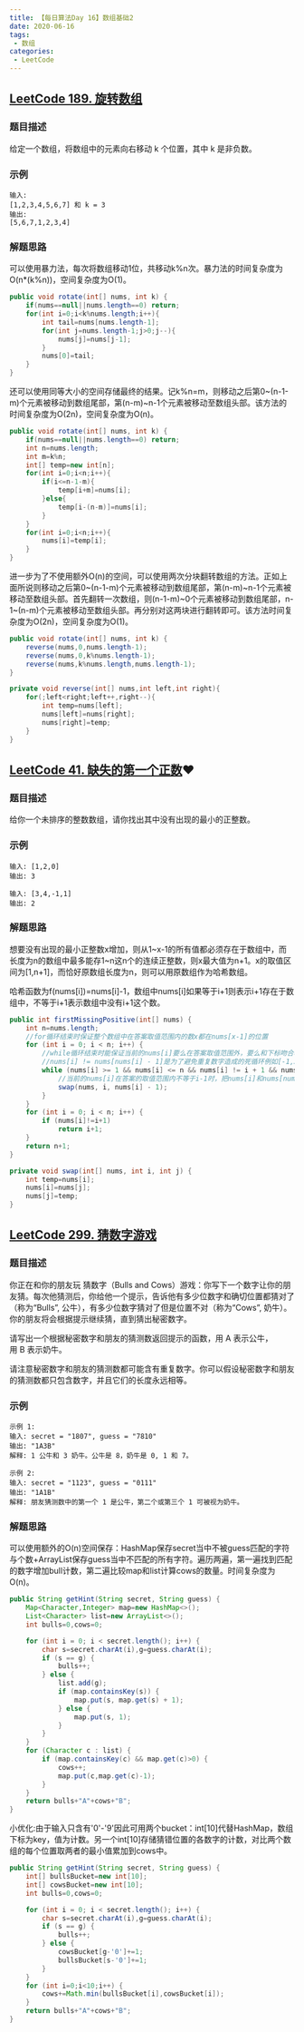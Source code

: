 ```yaml
---
title: 【每日算法Day 16】数组基础2
date: 2020-06-16
tags:
 - 数组
categories:
 - LeetCode
---
```


## [LeetCode 189. 旋转数组](https://leetcode-cn.com/problems/rotate-array/description/)

### 题目描述
给定一个数组，将数组中的元素向右移动 k 个位置，其中 k 是非负数。

### 示例
```
输入:
[1,2,3,4,5,6,7] 和 k = 3
输出: 
[5,6,7,1,2,3,4]
```

### 解题思路
可以使用暴力法，每次将数组移动1位，共移动k%n次。暴力法的时间复杂度为O(n*(k%n))，空间复杂度为O(1)。
```java
public void rotate(int[] nums, int k) {
    if(nums==null||nums.length==0) return;
    for(int i=0;i<k%nums.length;i++){
        int tail=nums[nums.length-1];
        for(int j=nums.length-1;j>0;j--){
            nums[j]=nums[j-1];
        }
        nums[0]=tail;
    }
}
```

还可以使用同等大小的空间存储最终的结果。记k%n=m，则移动之后第0~(n-1-m)个元素被移动到数组尾部，第(n-m)~n-1个元素被移动至数组头部。该方法的时间复杂度为O(2n)，空间复杂度为O(n)。
```java
public void rotate(int[] nums, int k) {
    if(nums==null||nums.length==0) return;
    int n=nums.length;
    int m=k%n;
    int[] temp=new int[n];
    for(int i=0;i<n;i++){
        if(i<=n-1-m){
            temp[i+m]=nums[i];
        }else{
            temp[i-(n-m)]=nums[i];
        }
    }
    for(int i=0;i<n;i++){
        nums[i]=temp[i];
    }
}
```

进一步为了不使用额外O(n)的空间，可以使用两次分块翻转数组的方法。正如上面所说则移动之后第0~(n-1-m)个元素被移动到数组尾部，第(n-m)~n-1个元素被移动至数组头部。首先翻转一次数组，则(n-1-m)~0个元素被移动到数组尾部，n-1~(n-m)个元素被移动至数组头部。再分别对这两块进行翻转即可。该方法时间复杂度为O(2n)，空间复杂度为O(1)。
```java
public void rotate(int[] nums, int k) {
    reverse(nums,0,nums.length-1);
    reverse(nums,0,k%nums.length-1);
    reverse(nums,k%nums.length,nums.length-1);
}

private void reverse(int[] nums,int left,int right){
    for(;left<right;left++,right--){
        int temp=nums[left];
        nums[left]=nums[right];
        nums[right]=temp;
    }
}
```
## [LeetCode 41. 缺失的第一个正数](https://leetcode-cn.com/problems/first-missing-positive/)❤

### 题目描述
给你一个未排序的整数数组，请你找出其中没有出现的最小的正整数。

### 示例
```
输入: [1,2,0]
输出: 3

输入: [3,4,-1,1]
输出: 2
```
### 解题思路
想要没有出现的最小正整数x增加，则从1~x-1的所有值都必须存在于数组中，而长度为n的数组中最多能存1~n这n个的连续正整数，则x最大值为n+1。x的取值区间为[1,n+1]，而恰好原数组长度为n，则可以用原数组作为哈希数组。

哈希函数为f(nums[i])=nums[i]-1，数组中nums[i]如果等于i+1则表示i+1存在于数组中，不等于i+1表示数组中没有i+1这个数。

```java
public int firstMissingPositive(int[] nums) {
    int n=nums.length;
    //for循环结束时保证整个数组中在答案取值范围内的数x都在nums[x-1]的位置
    for (int i = 0; i < n; i++) {
        //while循环结束时能保证当前的nums[i]要么在答案取值范围外，要么和下标吻合哈希性质(即nums[i]==i+1)
        //nums[i] != nums[nums[i] - 1]是为了避免重复数字造成的死循环例如[-1,3,3,4]
        while (nums[i] >= 1 && nums[i] <= n && nums[i] != i + 1 && nums[i] != nums[nums[i] - 1]) {
            //当前的nums[i]在答案的取值范围内不等于i-1时，把nums[i]和nums[nums[i]-1]交换
            swap(nums, i, nums[i] - 1);
        }
    }
    for (int i = 0; i < n; i++) {
        if (nums[i]!=i+1)
            return i+1;
    }
    return n+1;
}

private void swap(int[] nums, int i, int j) {
    int temp=nums[i];
    nums[i]=nums[j];
    nums[j]=temp;
}
```

## [LeetCode 299. 猜数字游戏](https://leetcode-cn.com/problems/bulls-and-cows/)

### 题目描述
你正在和你的朋友玩 猜数字（Bulls and Cows）游戏：你写下一个数字让你的朋友猜。每次他猜测后，你给他一个提示，告诉他有多少位数字和确切位置都猜对了（称为“Bulls”, 公牛），有多少位数字猜对了但是位置不对（称为“Cows”, 奶牛）。你的朋友将会根据提示继续猜，直到猜出秘密数字。

请写出一个根据秘密数字和朋友的猜测数返回提示的函数，用 A 表示公牛，用 B 表示奶牛。

请注意秘密数字和朋友的猜测数都可能含有重复数字。你可以假设秘密数字和朋友的猜测数都只包含数字，并且它们的长度永远相等。

### 示例
```
示例 1:
输入: secret = "1807", guess = "7810"
输出: "1A3B"
解释: 1 公牛和 3 奶牛。公牛是 8，奶牛是 0, 1 和 7。

示例 2:
输入: secret = "1123", guess = "0111"
输出: "1A1B"
解释: 朋友猜测数中的第一个 1 是公牛，第二个或第三个 1 可被视为奶牛。
```

### 解题思路
可以使用额外的O(n)空间保存：HashMap保存secret当中不被guess匹配的字符与个数+ArrayList保存guess当中不匹配的所有字符。遍历两遍，第一遍找到匹配的数字增加bull计数，第二遍比较map和list计算cows的数量。时间复杂度为O(n)。
```java
public String getHint(String secret, String guess) {
    Map<Character,Integer> map=new HashMap<>();
    List<Character> list=new ArrayList<>();
    int bulls=0,cows=0;

    for (int i = 0; i < secret.length(); i++) {
        char s=secret.charAt(i),g=guess.charAt(i);
        if (s == g) {
            bulls++;
        } else {
            list.add(g);
            if (map.containsKey(s)) {
                map.put(s, map.get(s) + 1);
            } else {
                map.put(s, 1);
            }
        }
    }
    for (Character c : list) {
        if (map.containsKey(c) && map.get(c)>0) {
            cows++;
            map.put(c,map.get(c)-1);
        }
    }
    return bulls+"A"+cows+"B";
}
```
小优化:由于输入只含有'0'-'9'因此可用两个bucket：int[10]代替HashMap，数组下标为key，值为计数。另一个int[10]存储猜错位置的各数字的计数，对比两个数组的每个位置取两者的最小值累加到cows中。
```java
public String getHint(String secret, String guess) {
    int[] bullsBucket=new int[10];
    int[] cowsBucket=new int[10];
    int bulls=0,cows=0;

    for (int i = 0; i < secret.length(); i++) {
        char s=secret.charAt(i),g=guess.charAt(i);
        if (s == g) {
            bulls++;
        } else {
            cowsBucket[g-'0']+=1;
            bullsBucket[s-'0']+=1;
        }
    }
    for (int i=0;i<10;i++) {
        cows+=Math.min(bullsBucket[i],cowsBucket[i]);
    }
    return bulls+"A"+cows+"B";
}
```